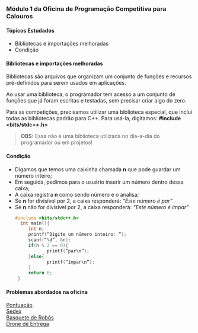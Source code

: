 ### Módulo 1 da Oficina de Programação Competitiva para Calouros
#### Tópicos Estudados
- Bibliotecas e importações melhoradas
- Condição

#### Bibliotecas e importações melhoradas
Bibliotecas são arquivos que organizam um conjunto de funções e recursos pré-definidos para serem usados em aplicações. 

Ao usar uma biblioteca, o programador tem acesso a um conjunto de funções que já foram escritas e testadas, sem precisar criar algo do zero.

Para as competições, precisamos utilizar uma biblioteca especial, que inclui todas as bibliotecas padrão para C++. Para usá-la, digitamos: 
**#include <bits/stdc++.h>**
> **OBS:** Essa não é uma biblioteca utilizada no dia-a-dia do programador ou em projetos!

#### Condição
- Digamos que temos uma caixinha chamada **n** que pode guardar um número inteiro;
- Em seguida, pedimos para o usuário inserir um número dentro dessa caixa;
- A caixa registra **n** como sendo número e o analisa;
- Se **n** for divisível por 2, a caixa responderá: *“Este número é par”*
- Se **n** não for divisível por 2, a caixa responderá: *“Este número é impar”*
  ```cpp
  #include <bits/stdc++.h>
    int main(){
       int n;
       printf(“Digite um número inteiro: “);
       scanf(“%d”, &n);
       if(n % 2 == 0){
              printf(“par\n”);
       }else{
              printf(“ímpar\n”);
       }
       return 0;
   }
  ```
#### Problemas abordados na oficina
[Pontuação](https://imgur.com/a/C6IihPN)<br>
[Sedex](https://olimpiada.ic.unicamp.br/pratique/pj/2010/f1/sedex/)<br>
[Basquete de Robôs](https://olimpiada.ic.unicamp.br/pratique/pj/2018/f1/basquete/)<br>
[Drone de Entrega](https://olimpiada.ic.unicamp.br/pratique/pj/2017/f1/drone/)<br>
